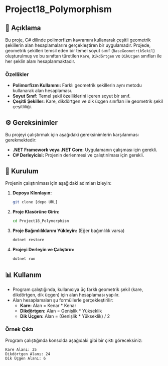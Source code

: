 # Project18_Polymorphism 

## 📄 Açıklama
Bu proje, C# dilinde polimorfizm kavramını kullanarak çeşitli geometrik şekillerin alan hesaplamalarını gerçekleştiren bir uygulamadır. Projede, geometrik şekilleri temsil eden bir temel soyut sınıf (`BaseGeometrikSekil`) oluşturulmuş ve bu sınıftan türetilen `Kare`, `Dikdörtgen` ve `DikUcgen` sınıfları ile her şeklin alanı hesaplanmaktadır.

### Özellikler
- **Polimorfizm Kullanımı:** Farklı geometrik şekillerin aynı metodu kullanarak alan hesaplaması.
- **Soyut Sınıf:** Temel şekil özelliklerini içeren soyut bir sınıf.
- **Çeşitli Şekiller:** Kare, dikdörtgen ve dik üçgen sınıfları ile geometrik şekil çeşitliliği.

## ⚙️ Gereksinimler
Bu projeyi çalıştırmak için aşağıdaki gereksinimlerin karşılanması gerekmektedir:
- **.NET Framework veya .NET Core:** Uygulamanın çalışması için gerekli.
- **C# Derleyicisi:** Projenin derlenmesi ve çalıştırılması için gerekli.

## 🔧 Kurulum
Projenin çalıştırılması için aşağıdaki adımları izleyin:

1. **Depoyu Klonlayın:**
   ```bash
   git clone [depo URL]
   ```

2. **Proje Klasörüne Girin:**
   ```bash
   cd Project18_Polymorphism
   ```

3. **Proje Bağımlılıklarını Yükleyin:**
   (Eğer bağımlılık varsa)
   ```bash
   dotnet restore
   ```

4. **Projeyi Derleyin ve Çalıştırın:**
   ```bash
   dotnet run
   ```

## 📊 Kullanım
- Program çalıştığında, kullanıcıya üç farklı geometrik şekil (kare, dikdörtgen, dik üçgen) için alan hesaplaması yapılır.
- Alan hesaplamaları şu formüllerle gerçekleştirilir:
  - **Kare:** Alan = Kenar * Kenar
  - **Dikdörtgen:** Alan = Genişlik * Yükseklik
  - **Dik Üçgen:** Alan = (Genişlik * Yükseklik) / 2

### Örnek Çıktı
Program çalıştığında konsolda aşağıdaki gibi bir çıktı göreceksiniz:
```
Kare Alanı: 25
Dikdörtgen Alanı: 24
Dik Üçgen Alanı: 6
```


